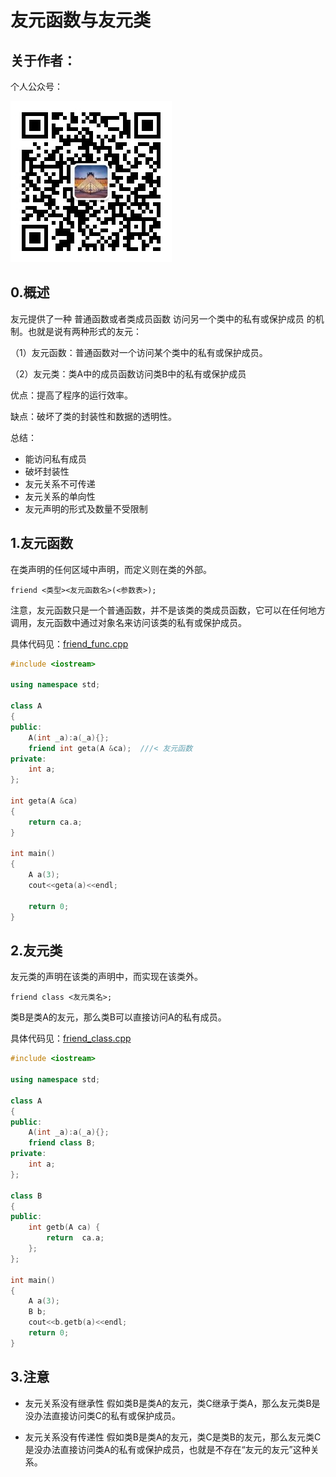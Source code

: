# 友元函数与友元类

## 关于作者：

个人公众号：

![](../img/wechat.jpg)

## 0.概述

友元提供了一种 普通函数或者类成员函数 访问另一个类中的私有或保护成员 的机制。也就是说有两种形式的友元：

（1）友元函数：普通函数对一个访问某个类中的私有或保护成员。

（2）友元类：类A中的成员函数访问类B中的私有或保护成员

优点：提高了程序的运行效率。

缺点：破坏了类的封装性和数据的透明性。

总结：
- 能访问私有成员
- 破坏封装性
- 友元关系不可传递
- 友元关系的单向性
- 友元声明的形式及数量不受限制

## 1.友元函数

在类声明的任何区域中声明，而定义则在类的外部。

```
friend <类型><友元函数名>(<参数表>);
```

注意，友元函数只是一个普通函数，并不是该类的类成员函数，它可以在任何地方调用，友元函数中通过对象名来访问该类的私有或保护成员。

具体代码见：[friend_func.cpp](friend_func.cpp)

```c++
#include <iostream>

using namespace std;

class A
{
public:
    A(int _a):a(_a){};
    friend int geta(A &ca);  ///< 友元函数
private:
    int a;
};

int geta(A &ca) 
{
    return ca.a;
}

int main()
{
    A a(3);    
    cout<<geta(a)<<endl;

    return 0;
}
```

## 2.友元类
友元类的声明在该类的声明中，而实现在该类外。

```
friend class <友元类名>;
```

类B是类A的友元，那么类B可以直接访问A的私有成员。

具体代码见：[friend_class.cpp](friend_class.cpp)
```c++
#include <iostream>

using namespace std;

class A
{
public:
    A(int _a):a(_a){};
    friend class B;
private:
    int a;
};

class B
{
public:
    int getb(A ca) {
        return  ca.a; 
    };
};

int main() 
{
    A a(3);
    B b;
    cout<<b.getb(a)<<endl;
    return 0;
}
```


## 3.注意
- 友元关系没有继承性
假如类B是类A的友元，类C继承于类A，那么友元类B是没办法直接访问类C的私有或保护成员。

- 友元关系没有传递性
假如类B是类A的友元，类C是类B的友元，那么友元类C是没办法直接访问类A的私有或保护成员，也就是不存在“友元的友元”这种关系。
